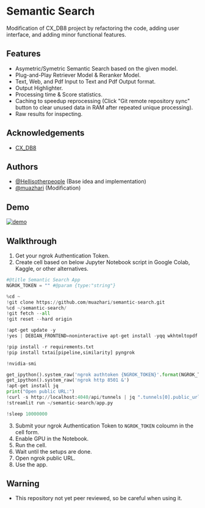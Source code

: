 
# Semantic Search

Modification of CX_DB8 project by refactoring the code, adding user interface, and adding minor functional features.


## Features

- Asymetric/Symetric Semantic Search based on the given model.
- Plug-and-Play Retriever Model & Reranker Model.
- Text, Web, and Pdf Input to Text and Pdf Output format.
- Output Highlighter.
- Processing time & Score statistics.
- Caching to speedup reprocessing (Click "Git remote repository sync" button to clear unused data in RAM after repeated unique processing).
- Raw results for inspecting.

## Acknowledgements

 - [CX_DB8](https://github.com/Hellisotherpeople/CX_DB8)

## Authors

- [@Hellisotherpeople](https://github.com/Hellisotherpeople) (Base idea and implementation)
- [@muazhari](https://github.com/muazhari) (Modification)

## Demo

[![demo](http://img.youtube.com/vi/bu93G6YesaQ/0.jpg)](http://www.youtube.com/watch?v=bu93G6YesaQ)

## Walkthrough 

1. Get your ngrok Authentication Token.
2. Create cell based on below Jupyter Notebook script in Google Colab, Kaggle, or other alternatives.

```python
#@title Semantic Search App
NGROK_TOKEN = "" #@param {type:"string"} 

%cd ~
!git clone https://github.com/muazhari/semantic-search.git
%cd ~/semantic-search/
!git fetch --all
!git reset --hard origin

!apt-get update -y
!yes | DEBIAN_FRONTEND=noninteractive apt-get install -yqq wkhtmltopdf xvfb libopenblas-dev libomp-dev poppler-utils openjdk-8-jdk

!pip install -r requirements.txt
!pip install txtai[pipeline,similarity] pyngrok

!nvidia-smi

get_ipython().system_raw('ngrok authtoken {NGROK_TOKEN}'.format(NGROK_TOKEN=NGROK_TOKEN))
get_ipython().system_raw('ngrok http 8501 &')
!apt-get install jq
print("Open public URL:")
!curl -s http://localhost:4040/api/tunnels | jq ".tunnels[0].public_url"
!streamlit run ~/semantic-search/app.py

!sleep 10000000
```

3. Submit your ngrok Authentication Token to `NGROK_TOKEN` coloumn in the cell form.
4. Enable GPU in the Notebook.
5. Run the cell.
6. Wait until the setups are done.
7. Open ngrok public URL.
8. Use the app.

## Warning
- This repository not yet peer reviewed, so be careful when using it.


    
